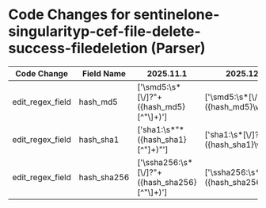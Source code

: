 # Code Changes for sentinelone-singularityp-cef-file-delete-success-filedeletion (Parser)

| Code Change | Field Name | 2025.11.1 | 2025.12.1 |
|-------------|------------|-----------|------------|
| edit_regex_field | hash_md5 | ['\smd5:\s*[\\\/]?"+({hash_md5}[^"\\]+)'] | ['\smd5:\s*[\\\/]?"+({hash_md5}\w+)'] |
| edit_regex_field | hash_sha1 | ['sha1:\s*"*({hash_sha1}[^"]+)"'] | ['sha1:\s*[\\\/]?"+({hash_sha1}\w+)"'] |
| edit_regex_field | hash_sha256 | ['\ssha256:\s*[\\\/]?"+({hash_sha256}[^"\\]+)'] | ['\ssha256:\s*[\\\/]?"+({hash_sha256}\w+)'] |